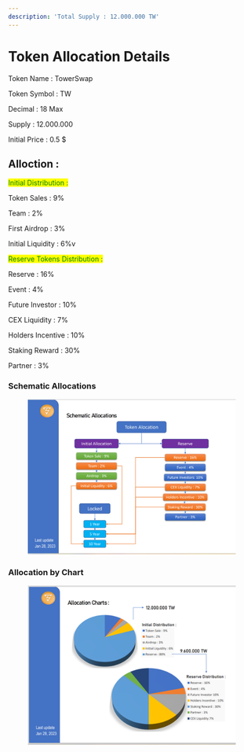 ```yaml
---
description: 'Total Supply : 12.000.000 TW'
---
```


# Token Allocation Details

Token Name : TowerSwap&#x20;

Token Symbol : TW&#x20;

Decimal : 18 Max&#x20;

Supply : 12.000.000&#x20;

Initial Price : 0.5 $



## Alloction :

<mark style="color:green;">Initial Distribution :</mark>

Token Sales :  9%

Team : 2%

First Airdrop : 3%

Initial Liquidity : 6%v

<mark style="color:green;">Reserve Tokens Distribution :</mark>

Reserve : 16%

Event : 4%

Future Investor : 10%

CEX Liquidity : 7%

Holders Incentive : 10%

Staking Reward : 30%

Partner : 3%



### Schematic Allocations

<figure><img src="../.gitbook/assets/sc1.png" alt=""><figcaption></figcaption></figure>

### Allocation by Chart

<figure><img src="../.gitbook/assets/sc3.png" alt=""><figcaption></figcaption></figure>
